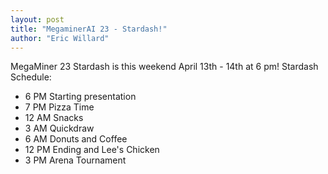 ```yaml
---
layout: post
title: "MegaminerAI 23 - Stardash!"
author: "Eric Willard"
---
```

MegaMiner 23 Stardash is this weekend April 13th - 14th at 6 pm!
Stardash Schedule:
  - 6 PM Starting presentation
  - 7 PM Pizza Time
  - 12 AM Snacks
  - 3 AM Quickdraw
  - 6 AM Donuts and Coffee
  - 12 PM Ending and Lee's Chicken
  - 3 PM Arena Tournament
